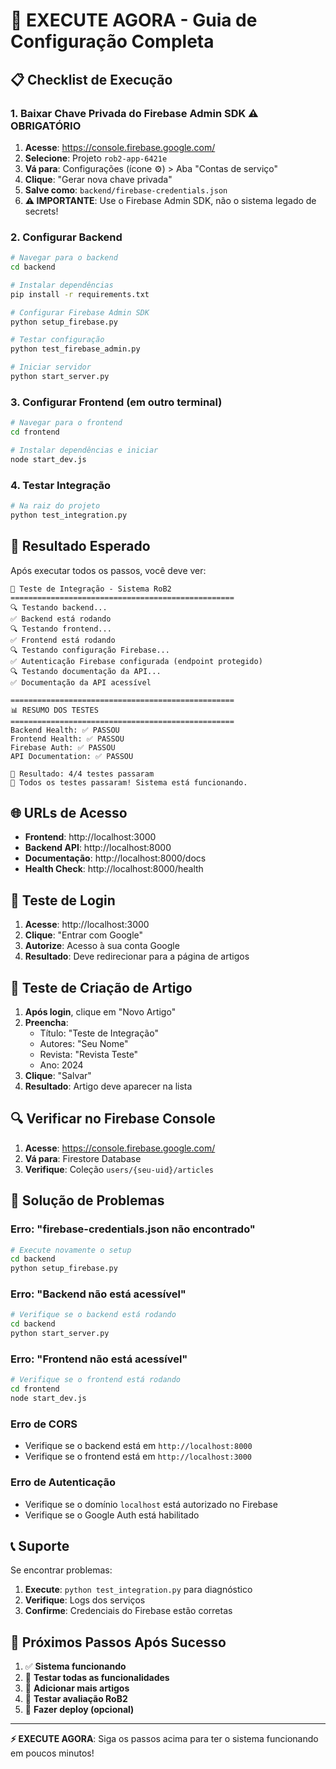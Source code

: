 # 🚀 EXECUTE AGORA - Guia de Configuração Completa

## 📋 **Checklist de Execução**

### **1. Baixar Chave Privada do Firebase Admin SDK** ⚠️ **OBRIGATÓRIO**

1. **Acesse**: https://console.firebase.google.com/
2. **Selecione**: Projeto `rob2-app-6421e`
3. **Vá para**: Configurações (ícone ⚙️) > Aba "Contas de serviço"
4. **Clique**: "Gerar nova chave privada"
5. **Salve como**: `backend/firebase-credentials.json`
6. **⚠️ IMPORTANTE**: Use o Firebase Admin SDK, não o sistema legado de secrets!

### **2. Configurar Backend**

```bash
# Navegar para o backend
cd backend

# Instalar dependências
pip install -r requirements.txt

# Configurar Firebase Admin SDK
python setup_firebase.py

# Testar configuração
python test_firebase_admin.py

# Iniciar servidor
python start_server.py
```

### **3. Configurar Frontend** (em outro terminal)

```bash
# Navegar para o frontend
cd frontend

# Instalar dependências e iniciar
node start_dev.js
```

### **4. Testar Integração**

```bash
# Na raiz do projeto
python test_integration.py
```

## 🎯 **Resultado Esperado**

Após executar todos os passos, você deve ver:

```
🧪 Teste de Integração - Sistema RoB2
==================================================
🔍 Testando backend...
✅ Backend está rodando
🔍 Testando frontend...
✅ Frontend está rodando
🔍 Testando configuração Firebase...
✅ Autenticação Firebase configurada (endpoint protegido)
🔍 Testando documentação da API...
✅ Documentação da API acessível

==================================================
📊 RESUMO DOS TESTES
==================================================
Backend Health: ✅ PASSOU
Frontend Health: ✅ PASSOU
Firebase Auth: ✅ PASSOU
API Documentation: ✅ PASSOU

🎯 Resultado: 4/4 testes passaram
🎉 Todos os testes passaram! Sistema está funcionando.
```

## 🌐 **URLs de Acesso**

- **Frontend**: http://localhost:3000
- **Backend API**: http://localhost:8000
- **Documentação**: http://localhost:8000/docs
- **Health Check**: http://localhost:8000/health

## 🔐 **Teste de Login**

1. **Acesse**: http://localhost:3000
2. **Clique**: "Entrar com Google"
3. **Autorize**: Acesso à sua conta Google
4. **Resultado**: Deve redirecionar para a página de artigos

## 📝 **Teste de Criação de Artigo**

1. **Após login**, clique em "Novo Artigo"
2. **Preencha**:
   - Título: "Teste de Integração"
   - Autores: "Seu Nome"
   - Revista: "Revista Teste"
   - Ano: 2024
3. **Clique**: "Salvar"
4. **Resultado**: Artigo deve aparecer na lista

## 🔍 **Verificar no Firebase Console**

1. **Acesse**: https://console.firebase.google.com/
2. **Vá para**: Firestore Database
3. **Verifique**: Coleção `users/{seu-uid}/articles`

## 🚨 **Solução de Problemas**

### **Erro: "firebase-credentials.json não encontrado"**
```bash
# Execute novamente o setup
cd backend
python setup_firebase.py
```

### **Erro: "Backend não está acessível"**
```bash
# Verifique se o backend está rodando
cd backend
python start_server.py
```

### **Erro: "Frontend não está acessível"**
```bash
# Verifique se o frontend está rodando
cd frontend
node start_dev.js
```

### **Erro de CORS**
- Verifique se o backend está em `http://localhost:8000`
- Verifique se o frontend está em `http://localhost:3000`

### **Erro de Autenticação**
- Verifique se o domínio `localhost` está autorizado no Firebase
- Verifique se o Google Auth está habilitado

## 📞 **Suporte**

Se encontrar problemas:

1. **Execute**: `python test_integration.py` para diagnóstico
2. **Verifique**: Logs dos serviços
3. **Confirme**: Credenciais do Firebase estão corretas

## 🎉 **Próximos Passos Após Sucesso**

1. ✅ **Sistema funcionando**
2. 🔄 **Testar todas as funcionalidades**
3. 🔄 **Adicionar mais artigos**
4. 🔄 **Testar avaliação RoB2**
5. 🔄 **Fazer deploy (opcional)**

---

**⚡ EXECUTE AGORA**: Siga os passos acima para ter o sistema funcionando em poucos minutos!
